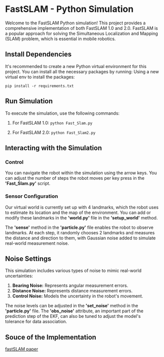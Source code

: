 
# FastSLAM - Python Simulation

Welcome to the FastSLAM Python simulation! This project provides a comprehensive implementation of both FastSLAM 1.0 and 2.0. FastSLAM is a popular approach for solving the Simultaneous Localization and Mapping (SLAM) problem, which is essential in mobile robotics.

## Install Dependencies

It's recommended to create a new Python virtual environment for this project. You can install all the necessary packages by running:
Using a new virtual env to install the packages:

`pip install -r requirements.txt`

## Run Simulation
To execute the simulation, use the following commands:
1. For FastSLAM 1.0:
`python Fast_Slam.py`

2. For FastSLAM 2.0:
`python Fast_Slam2.py`

## Interacting with the Simulation

### Control
You can navigate the robot within the simulation using the arrow keys. You can adjust the number of steps the robot moves per key press in the **'Fast_Slam.py'** script.

### Sensor Configuration
Our virtual world is currently set up with 4 landmarks, which the robot uses to estimate its location and the map of the environment. You can add or modify these landmarks in the **'world.py'** file in the **'setup_world'** method.

The **'sense'** method in the **'particle.py'** file enables the robot to observe landmarks. At each step, it randomly chooses 2 landmarks and measures the distance and direction to them, with Gaussian noise added to simulate real-world measurement noise.

## Noise Settings

This simulation includes various types of noise to mimic real-world uncertainties:

1. **Bearing Noise:** Represents angular measurement errors.
2. **Distance Noise:** Represents distance measurement errors.
3. **Control Noise:** Models the uncertainty in the robot's movement.

The noise levels can be adjusted in the **'set_noise'** method in the **'particle.py'** file. The **'obs_noise'** attribute, an important part of the prediction step of the EKF, can also be tuned to adjust the model's tolerance for data association.

## Souce of the Implementation
[fastSLAM paper](https://www.ri.cmu.edu/pub_files/pub4/montemerlo_michael_2003_1/montemerlo_michael_2003_1.pdf)

